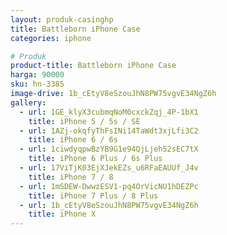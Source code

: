 ```yaml
---
layout: produk-casinghp
title: Battleborn iPhone Case
categories: iphone

# Produk
product-title: Battleborn iPhone Case
harga: 90000
sku: hn-3385
image-drive: 1b_cEtyV8eSzouJhN8PW75vgvE34NgZ6h
gallery:
  - url: 1GE_klyX3cubmqNoM0cxckZqj_4P-1bX1
    title: iPhone 5 / 5s / SE
  - url: 1AZj-okqfyThFsINi14TaWdt3xjLfi3C2
    title: iPhone 6 / 6s
  - url: 1ciwdyqpwBzYB9G1e94QjLjeh52sEC7tX
    title: iPhone 6 Plus / 6s Plus
  - url: 17ViTjK03EjXJekEZs_u6RFaEAUUf_J4v
    title: iPhone 7 / 8
  - url: 1mSDEW-DwwzESV1-pq4OrVicNU1hDEZPc
    title: iPhone 7 Plus / 8 Plus
  - url: 1b_cEtyV8eSzouJhN8PW75vgvE34NgZ6h
    title: iPhone X
---
```

